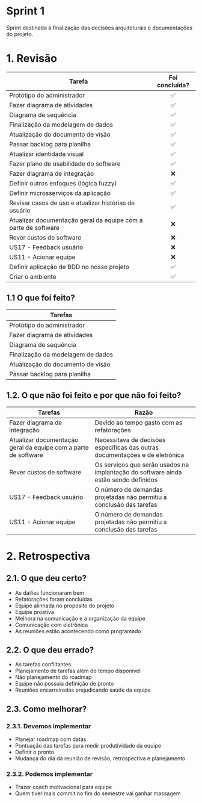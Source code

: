 # Sprint 1
Sprint destinada à finalização das decisões arquiteturais e documentações do projeto.

# 1. Revisão

| Tarefa | Foi concluída? |
| -------- | :----: |
| Protótipo do administrador | :white_check_mark: |
| Fazer diagrama de atividades | :white_check_mark: |
| Diagrama de sequência | :white_check_mark: |
| Finalização da modelagem de dados | :white_check_mark: |
| Atualização do documento de visão | :white_check_mark: |
| Passar backlog para planilha | :white_check_mark: |
| Atualizar identidade visual | :white_check_mark: | 
| Fazer plano de usabilidade do software | :white_check_mark: | 
| Fazer diagrama de integração | :x: | 
| Definir outros enfoques (lógica fuzzy)| :white_check_mark: |
| Definir microsserviços da aplicação | :white_check_mark: |
| Revisar casos de uso e atualizar histórias de usuário | :white_check_mark: | 
| Atualizar documentação geral da equipe com a parte de software | :x: |
| Rever custos de software | :x: | 
| US17 - Feedback usuário | :x: |
| US11 - Acionar equipe | :x: | 
| Definir aplicação de BDD no nosso projeto | :white_check_mark: |
| Criar o ambiente | :white_check_mark: | 

## 1.1 O que foi feito?
| Tarefas |
| -------- |
| Protótipo do administrador | 
| Fazer diagrama de atividades | 
| Diagrama de sequência | 
| Finalização da modelagem de dados | 
| Atualização do documento de visão |
| Passar backlog para planilha |


## 1.2. O que não foi feito e por que não foi feito?
| Tarefas | Razão |
| -------- | ----- |
| Fazer diagrama de integração | Devido ao tempo gasto com as refatorações |
| Atualizar documentação geral da equipe com a parte de software | Necessitava de decisões específicas das outras documentações e de eletrônica |
| Rever custos de software | Os serviços que serão usados na implantação do software ainda estão sendo definidos |
| US17 - Feedback usuário | O número de demandas projetadas não permitiu a conclusão das tarefas |
| US11 - Acionar equipe | O número de demandas projetadas não permitiu a conclusão das tarefas |

# 2. Retrospectiva

## 2.1. O que deu certo?  
* As dailies funcionaram bem
* Refatorações foram concluídas 
* Equipe alinhada no propósito do projeto
* Equipe proativa 
* Melhora na comunicação e a organização da equipe
* Comunicação com eletrônica
* As reuniões estão acontecendo como programado


## 2.2. O que deu errado? 
* As tarefas conflitantes 
* Planejamento de tarefas além do tempo disponível
* Não planejamento do roadmap
* Equipe não possuia definição de pronto
* Reuniões encarreiradas prejudicando saúde da equipe 

## 2.3. Como melhorar?
### 2.3.1. Devemos implementar
* Planejar roadmap com datas
* Pontuação das tarefas para medir produtividade da equipe
* Definir o pronto 
* Mudança do dia da reunião de revisão, retrospectiva e planejamento

### 2.3.2. Podemos implementar
* Trazer coach motivacional para equipe
* Quem tiver mais commit no fim do semestre vai ganhar massagem 

